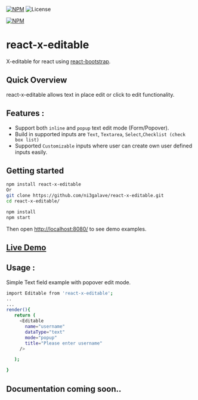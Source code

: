 [![NPM](https://img.shields.io/npm/v/react-x-editable.svg)](https://www.npmjs.com/package/react-x-editable) ![License](https://img.shields.io/npm/l/react-x-editable.svg)

[![NPM](https://nodei.co/npm/react-x-editable.png)](https://nodei.co/npm/react-x-editable/)

# react-x-editable
 X-editable for react using [react-bootstrap](https://react-bootstrap.github.io/).		

## Quick Overview
react-x-editable allows text in place edit or click to edit functionality.

## Features :


* Support both `inline` and `popup` text edit mode (Form/Popover).
* Build in supported inputs are `Text`, `Textarea`, `Select`,`Checklist (check box list)`
* Supported `Customizable` inputs where user can create own user defined inputs easily.

 ## Getting started

 ```sh		
 npm install react-x-editable
 Or
 git clone https://github.com/ni3galave/react-x-editable.git		
 cd react-x-editable/		

 npm install		
 npm start		
 ```

 Then open [http://localhost:8080/](http://localhost:8080/) to see demo examples.


## [Live Demo](https://jpr7xpv8yw.codesandbox.io/)


## Usage :
Simple Text field example with popover edit mode.
 ```sh		
import Editable from 'react-x-editable';
..
...
render(){
    return (
      <Editable
        name="username"
        dataType="text"
        mode="popup"
        title="Please enter username"
      />

    );

}
```

## Documentation coming soon..
